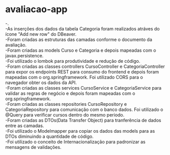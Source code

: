 # avaliacao-app

-.<br>
-As inserções dos dados da tabela Categoria foram realizados atráves do ícone "Add new row" do DBeaver.<br>
-Foram criadas as estruturas das camadas conforme o documento da avaliação.<br>
-Foram criadas as models Curso e Categoria e depois mapeadas com o javax.persistence.<br>
-Foi utilizado o lombok para produtividade e redução de código.<br>
-Foram criadas as classes controllers CursoController e CategoriaController para expor os endpoints REST para consumo do frontend e depois foram mapeadas com o org.springframework. Foi utilizado CORS para o navegador obter os dados da API.<br>
-Foram criadas as classes services CursoService e CategoriaService para validar as regras de negócio e depois foram mapeadas com o org.springframework.<br>
-Foram criadas as classes repositories CursoRepository e CategoriaRepository para comunicação com o banco dados. Foi utilizado o @Query para verificar cursos dentro do mesmo periodo.<br>
-Foram criadas as DTOs(Data Transfer Object) para tranferência de dados entre as camadas.<br>
-Foi utilizado o Modelmapper para copiar os dados das models para as DTOs diminuindo a quantidade de código.<br>
-Foi utilizado o conceito de Internacionalização para padronizar as mensagens de validações.
